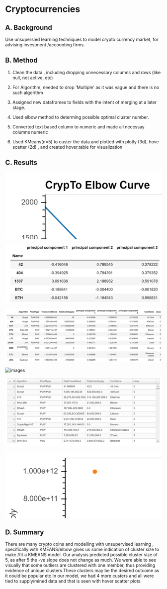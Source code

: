 # Cryptocurrencies

## A. Background

Use unsupersied learning techniques to model crypto currency market,
for advising investment /accounting firms.

## B. Method

1. Clean the data , including dropping unnecessary columns and rows
(like null, not active, etc)

2. For Algorithm, needed to drop 'Multiple' as it was vague and there 
is no such algorithm

3. Assigned new dataframes to fields with the intent of merging at a later stage.

4. Used elbow method to determing possible optimal cluster number.

5. Converted text based column to numeric and made all necessay columns
numeric

6. Used KMeans(n=5) to custer the data and plotted with plotly (3d), hove scatter (2d) , 
and created hover.table for visualization

## C. Results

![images](images/crypto_elbow_plot.png)







![images](images/Crypto_pca.PNG)








![images](images/k_5_cluster.PNG)







![images](images/plotlyforcrypto.png)






![images](images/hvplottable.PNG)





![images](images/hvplot.png)





## D. Summary

There are many crypto coins and modelling with unsupervised learning , 
specifically with KMEANS/elbow gives us some indication of cluster size
to make /fit a KMEANS model.  Our analysis predicted possible cluster size of 5, 
as after 5 the -ve slope does not change as much. We were able to see visually 
that some outliers are clustered with one member, thus providing evidence of 
unique clusters.These clusters may be the desired outcome as it could be popular
etc.In our model, we had 4 more custers and all were tied to supply/mined  data
and that is seen with hover scatter plots.
